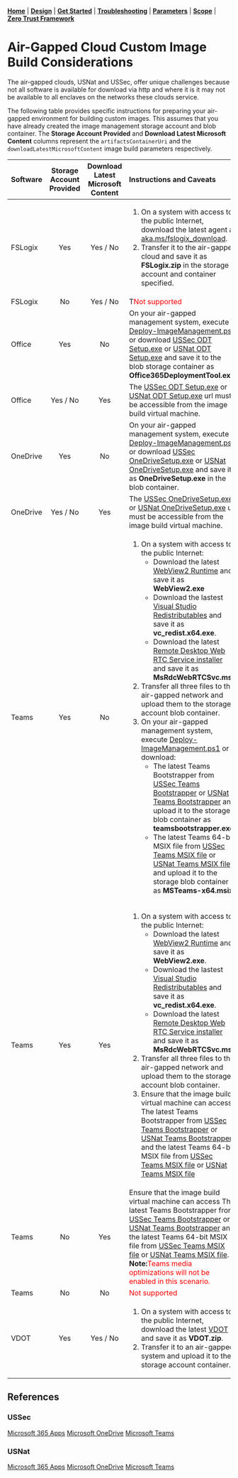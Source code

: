 [**Home**](../README.md) | [**Design**](design.md) | [**Get Started**](quickStart.md) | [**Troubleshooting**](troubleshooting.md) | [**Parameters**](parameters.md) | [**Scope**](scope.md) | [**Zero Trust Framework**](zeroTrustFramework.md)

# Air-Gapped Cloud Custom Image Build Considerations

The air-gapped clouds, USNat and USSec, offer unique challenges because not all software is available for download via http and where it is it may not be available to all enclaves on the networks these clouds service.

The following table provides specific instructions for preparing your air-gapped environment for building custom images. This assumes that you have already created the image management storage account and blob container. The **Storage Account Provided** and **Download Latest Microsoft Content** columns represent the `artifactsContainerUri` and the `downloadLatestMicrosoftContent` image build parameters respectively.

| Software | Storage Account</br>Provided | Download Latest</br>Microsoft Content | Instructions and Caveats |
|:--|:--:|:--:|:--|
| FSLogix | Yes | Yes / No | <ol><li>On a system with access to the public Internet, download the latest agent at [aka.ms/fslogix_download](https://aka.ms/fslogix_download).</li><li>Transfer it to the air-gapped cloud and save it as **FSLogix.zip** in the storage account and container specified.</li></ol> |
| FSLogix | No | Yes / No | T<span style="color:red">Not supported</span> |
| Office | Yes | No | On your air-gapped management system, execute [Deploy-ImageManagement.ps1](quickStart.md#deploy-image-management-resources) or download [USSec ODT Setup.exe](https://officexo.azurefd.microsoft.scloud/prsstelecontainer/wsus/setup.exe) or [USNat ODT Setup.exe](https://officexo.azurefd.eaglex.ic.gov/prsstelecontainer/wsus/setup.exe) and save it to the blob storage container as **Office365DeploymentTool.exe**. |
| Office | Yes / No | Yes | The [USSec ODT Setup.exe](https://officexo.azurefd.microsoft.scloud/prsstelecontainer/wsus/setup.exe) or [USNat ODT Setup.exe](https://officexo.azurefd.eaglex.ic.gov/prsstelecontainer/wsus/setup.exe) url must be accessible from the image build virtual machine. |
| OneDrive | Yes | No |  On your air-gapped management system, execute [Deploy-ImageManagement.ps1](quickStart.md#deploy-image-management-resources) or download [USSec OneDriveSetup.exe](https://update.azure.odsync.microsoft.scloud/onedrivecontainer/Win/Installer64/OneDriveSetup.exe) or [USNat OneDriveSetup.exe](https://update.azure.odsync.eaglex.ic.gov/onedrivecontainer/Win/Installer64/OneDriveSetup.exe) and save it as **OneDriveSetup.exe** in the blob container.|
| OneDrive | Yes / No | Yes | The [USSec OneDriveSetup.exe](https://update.azure.odsync.microsoft.scloud/onedrivecontainer/Win/Installer64/OneDriveSetup.exe) or [USNat OneDriveSetup.exe](https://update.azure.odsync.eaglex.ic.gov/onedrivecontainer/Win/Installer64/OneDriveSetup.exe) url must be accessible from the image build virtual machine. |
| Teams | Yes | No | <ol><li>On a system with access to the public Internet:</br><ul><li>Download the latest [WebView2 Runtime](https://go.microsoft.com/fwlink/?linkid=2124703) and save it as **WebView2.exe**</li><li>Download the lastest [Visual Studio Redistributables](https://aka.ms/vs/17/release/vc_redist.x64.exe) and save it as **vc_redist.x64.exe**.</li><li>Download the latest [Remote Desktop Web RTC Service installer](https://aka.ms/msrdcwebrtcsvc/msi) and save it as **MsRdcWebRTCSvc.msi**.</li></ul><li>Transfer all three files to the air-gapped network and upload them to the storage account blob container.</li><li>On your air-gapped management system, execute [Deploy-ImageManagement.ps1](quickStart.md#deploy-image-management-resources) or  download:<ul><li>The latest Teams Bootstrapper from [USSec Teams Bootstrapper](https://statics.teams.microsoft.scloud/production-teamsprovision/lkg/teamsbootstrapper.exe) or [USNat Teams Bootstrapper](https://statics.teams.eaglex.ic.gov/production-teamsprovision/lkg/teamsbootstrapper.exe) and upload it to the storage blob container as **teamsbootstrapper.exe**.</li><li>The latest Teams 64-bit MSIX file from [USSec Teams MSIX file](https://statics.teams.microsoft.scloud/production-windows-x64/enterprise/webview2/lkg/MSTeams-x64.msix) or [USNat Teams MSIX file](https://statics.teams.eaglex.ic.gov/production-windows-x64/enterprise/webview2/lkg/MSTeams-x64.msix) and upload it to the storage blob container as **MSTeams-x64.msix**.</li></ul></ol> |
| Teams | Yes | Yes | <ol><li>On a system with access to the public Internet:</br><ul><li>Download the latest [WebView2 Runtime](https://go.microsoft.com/fwlink/?linkid=2124703) and save it as **WebView2.exe**.</li><li>Download the lastest [Visual Studio Redistributables](https://aka.ms/vs/17/release/vc_redist.x64.exe) and save it as **vc_redist.x64.exe**.</li><li>Download the latest [Remote Desktop Web RTC Service installer](https://aka.ms/msrdcwebrtcsvc/msi) and save it as **MsRdcWebRTCSvc.msi**.</li></ul><li>Transfer all three files to the air-gapped network and upload them to the storage account blob container.</li><li>Ensure that the image build virtual machine can access The latest Teams Bootstrapper from [USSec Teams Bootstrapper](https://statics.teams.microsoft.scloud/production-teamsprovision/lkg/teamsbootstrapper.exe) or [USNat Teams Bootstrapper](https://statics.teams.eaglex.ic.gov/production-teamsprovision/lkg/teamsbootstrapper.exe) and the latest Teams 64-bit MSIX file from [USSec Teams MSIX file](https://statics.teams.microsoft.scloud/production-windows-x64/enterprise/webview2/lkg/MSTeams-x64.msix) or [USNat Teams MSIX file](https://statics.teams.eaglex.ic.gov/production-windows-x64/enterprise/webview2/lkg/MSTeams-x64.msix) |
| Teams | No | Yes | Ensure that the image build virtual machine can access The latest Teams Bootstrapper from [USSec Teams Bootstrapper](https://statics.teams.microsoft.scloud/production-teamsprovision/lkg/teamsbootstrapper.exe) or [USNat Teams Bootstrapper](https://statics.teams.eaglex.ic.gov/production-teamsprovision/lkg/teamsbootstrapper.exe) and the latest Teams 64-bit MSIX file from [USSec Teams MSIX file](https://statics.teams.microsoft.scloud/production-windows-x64/enterprise/webview2/lkg/MSTeams-x64.msix) or [USNat Teams MSIX file](https://statics.teams.eaglex.ic.gov/production-windows-x64/enterprise/webview2/lkg/MSTeams-x64.msix). **Note:**<span style="color:red">Teams media optimizations will not be enabled in this scenario.</span> |
| Teams | No | No | <span style="color:red">Not supported</span> |
| VDOT | Yes | Yes / No | <ol><li>On a system with access to the public Internet, download the latest [VDOT](https://github.com/The-Virtual-Desktop-Team/Virtual-Desktop-Optimization-Tool/archive/refs/heads/main.zip) and save it as **VDOT.zip**.</li><li>Transfer it to an air-gapped system and upload it to the storage account container. |

## References

### USSec

[Microsoft 365 Apps](https://review.learn.microsoft.com/en-us/microsoft-365-ussec/deployoffice/deployment-guide-microsoft-365-apps?branch=live)
[Microsoft OneDrive](https://review.learn.microsoft.com/en-us/microsoft-365-ussec/onedrive/deploy-m365-onedrive-in-ussec?branch=live)
[Microsoft Teams](https://review.learn.microsoft.com/en-us/microsoft-365-ussec/teams/install-teams?branch=live)

### USNat

[Microsoft 365 Apps](https://review.learn.microsoft.com/en-us/microsoft-365-usnat/deployoffice/deployment-guide-microsoft-365-apps?branch=live)
[Microsoft OneDrive](https://review.learn.microsoft.com/en-us/microsoft-365-usnat/onedrive/deploy-m365-onedrive-in-usnat?branch=live)
[Microsoft Teams](https://review.learn.microsoft.com/en-us/microsoft-365-usnat/teams/install-teams?branch=live)